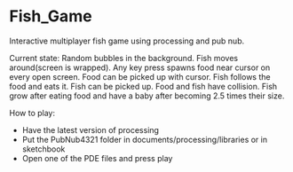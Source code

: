 # Fish_Game
Interactive multiplayer fish game using processing and pub nub.

Current state:
Random bubbles in the background. Fish moves around(screen is wrapped). Any key press spawns food near cursor on every open screen. Food can be picked up with cursor. Fish follows the food and eats it. Fish can be picked up. Food and fish have collision. Fish grow after eating food and have a baby after becoming 2.5 times their size.

How to play:

- Have the latest version of processing
- Put the PubNub4321 folder in documents/processing/libraries or in sketchbook
- Open one of the PDE files and press play
